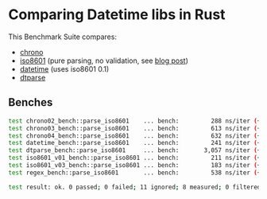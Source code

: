 # Comparing Datetime libs in Rust

 This Benchmark Suite compares:

 * [chrono](https://crates.io/crates/chrono)
 * [iso8601](https://crates.io/crates/iso8601) (pure parsing, no validation, see [blog post](https://fnordig.de/2015/07/16/omnomnom-parsing-iso8601-dates-using-nom/))
 * [datetime](https://crates.io/crates/datetime) (uses iso8601 0.1)
 * [dtparse](https://crates.io/crates/dtparse)

## Benches 

```bash
test chrono02_bench::parse_iso8601    ... bench:         288 ns/iter (+/- 11)
test chrono03_bench::parse_iso8601    ... bench:         613 ns/iter (+/- 31)
test chrono04_bench::parse_iso8601    ... bench:         632 ns/iter (+/- 55)
test datetime_bench::parse_iso8601    ... bench:         241 ns/iter (+/- 11)
test dtparse_bench::parse_iso8601     ... bench:       3,057 ns/iter (+/- 276)
test iso8601_v01_bench::parse_iso8601 ... bench:         211 ns/iter (+/- 9)
test iso8601_v03_bench::parse_iso8601 ... bench:         183 ns/iter (+/- 34)
test regex_bench::parse_iso8601       ... bench:         538 ns/iter (+/- 130)

test result: ok. 0 passed; 0 failed; 11 ignored; 8 measured; 0 filtered out
```
